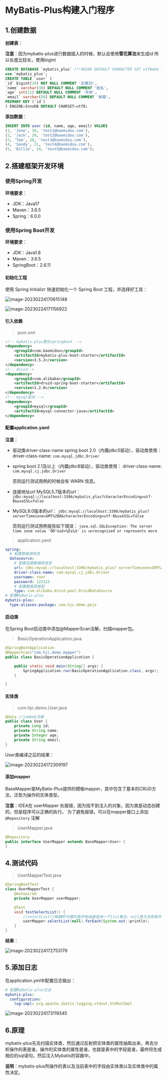 # MyBatis-Plus构建入门程序

## 1.创建数据

**创建表**：

**注意**：因为mybatis-plus进行数据插入的时候，默认会使用**雪花算法**来生成id 所以长度比较长，使用bigint

```sql
CREATE DATABASE `mybatis_plus` /*!40100 DEFAULT CHARACTER SET utf8mb4 */;
use `mybatis_plus`;
CREATE TABLE `user` (
`id` bigint(20) NOT NULL COMMENT '主键ID',
`name` varchar(30) DEFAULT NULL COMMENT '姓名',
`age` int(11) DEFAULT NULL COMMENT '年龄',
`email` varchar(50) DEFAULT NULL COMMENT '邮箱',
PRIMARY KEY (`id`)
) ENGINE=InnoDB DEFAULT CHARSET=utf8;
```

**添加数据**：

```SQL
INSERT INTO user (id, name, age, email) VALUES
(1, 'Jone', 18, 'test1@baomidou.com'),
(2, 'Jack', 20, 'test2@baomidou.com'),
(3, 'Tom', 28, 'test3@baomidou.com'),
(4, 'Sandy', 21, 'test4@baomidou.com'),
(5, 'Billie', 24, 'test5@baomidou.com');
```

## 2.搭建框架开发环境

### 使用Spring开发

**环境要求**：

- JDK：Java17
- Maven：3.6.5
- Spring：6.0.0

### 使用Spring Boot开发

**环境要求**：

- JDK：Java1.8
- Maven：3.6.5
- SpringBoot：2.6.11

#### 初始化工程

使用 Spring Initializr 快速初始化一个 Spring Boot 工程，并选择好工具：

![image-20230224170615148](https://cdn.jsdelivr.net/gh/letengzz/Two-C@main/img/Java/202302261312883.png)

![image-20230224171156922](https://cdn.jsdelivr.net/gh/letengzz/Two-C@main/img/Java/202302261312149.png)

#### 引入依赖

> pom.xml

```xml
<!-- mybatis-plus整合springboot -->
<dependency>
	<groupId>com.baomidou</groupId>
    <artifactId>mybatis-plus-boot-starter</artifactId>
    <version>3.5.2</version>
</dependency>
<!-- druid-->
<dependency>
    <groupId>com.alibaba</groupId>
    <artifactId>druid-spring-boot-starter</artifactId>
    <version>1.2.8</version>
</dependency>
<!-- mysql驱动 -->
<dependency>
    <groupId>mysql</groupId>
    <artifactId>mysql-connector-java</artifactId>
</dependency>
```

#### 配置application.yaml

**注意**：

- 驱动类driver-class-name spring boot 2.0（内置jdbc5驱动），驱动类使用：driver-class-name: `com.mysql.jdbc.Driver` 

- spring boot 2.1及以上（内置jdbc8驱动），驱动类使用： driver-class-name: `com.mysql.cj.jdbc.Driver` 

  否则运行测试用例的时候会有 WARN 信息。

- 连接地址url MySQL5.7版本的url： `jdbc:mysql://localhost:3306/mybatis_plus?characterEncoding=utf-8&useSSL=false` 

- MySQL8.0版本的url： `jdbc:mysql://localhost:3306/mybatis_plus? serverTimezone=GMT%2B8&characterEncoding=utf-8&useSSL=false` 

  否则运行测试用例报告如下错误： `java.sql.SQLException: The server time zone value 'ÖÐ¹ú±ê×¼Ê±¼ä' is unrecognized or represents more`

> application.yaml

```yaml
spring:
  # 配置数据源信息
  datasource:
    # 配置连接数据库信息
    url: jdbc:mysql://localhost:3306/mybatis_plus? serverTimezone=GMT%2B8&characterEncoding=utf-8&useSSL=false
    driver-class-name: com.mysql.cj.jdbc.Driver
    username: root
    password: 123123
    # 配置数据源类型
    type: com.alibaba.druid.pool.DruidDataSource
# 配置MyBatis-plus
mybatis-plus:
  type-aliases-package: com.hjc.demo.pojo
```

#### 启动类

在Spring Boot启动类中添加@MapperScan注解，扫描mapper包。

> BasicOperationApplication.java

```java
@SpringBootApplication
@MapperScan("com.hjc.demo.mapper")
public class BasicOperationApplication {

    public static void main(String[] args) {
        SpringApplication.run(BasicOperationApplication.class, args);
    }

}
```

#### 实体类

> com.hjc.demo.User.java

```java
@Data //lombok注解
public class User {
	private Long id;
	private String name;
	private Integer age;
	private String email;
}
```

User类编译之后的结果：

![image-20230224172309197](https://cdn.jsdelivr.net/gh/letengzz/Two-C@main/img/Java/202302261312801.png)

#### 添加mapper

BaseMapper是MyBatis-Plus提供的模板mapper，其中包含了基本的CRUD方法，泛型为操作的实体类型。

**注意**：IDEA在 userMapper 处报错，因为找不到注入的对象，因为类是动态创建的，但是程序可以正确的执行。 为了避免报错，可以在mapper接口上添加 `@Repository` 注解

> UserMapper.java

```java
@Repository
public interface UserMapper extends BaseMapper<User> {
}
```

## 4.测试代码

> UserMapperTest.java

```java
@SpringBootTest
class UserMapperTest {
    @Autowired
    private UserMapper userMapper;

    @Test
    void testSelectList() {
        //selectList()根据MP内置的条件构造器查询一个list集合，null表示没有条件，即查询所有
        userMapper.selectList(null).forEach(System.out::println);
    }
}
```

**结果**：

![image-20230224172753179](https://cdn.jsdelivr.net/gh/letengzz/Two-C@main/img/Java/202302261312662.png)

## 5.添加日志

在application.yml中配置日志输出：

```yaml
# 配置MyBatis-plus日志
mybatis-plus:
  configuration:
    log-impl: org.apache.ibatis.logging.stdout.StdOutImpl
```

![image-20230224173119345](https://cdn.jsdelivr.net/gh/letengzz/Two-C@main/img/Java/202302261312955.png)

## 6.原理

mybatis-plus先去扫描实体类，然后通过反射把实体类的属性抽取出来，再去分析操作的表是谁，操作的实体类的属性是谁，也就是表中的字段是谁，最终将生成相应的sql语句，然后注入Mybatis的容器中。

**说明**：mybatis-plus所操作的表以及当前表中的字段由实体类以及实体类中的属性决定。